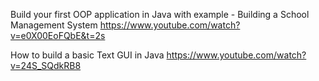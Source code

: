 Build your first OOP application in Java with example - Building a School Management System
https://www.youtube.com/watch?v=e0X00EoFQbE&t=2s

How to build a basic Text GUI in Java
https://www.youtube.com/watch?v=24S_SQdkRB8

